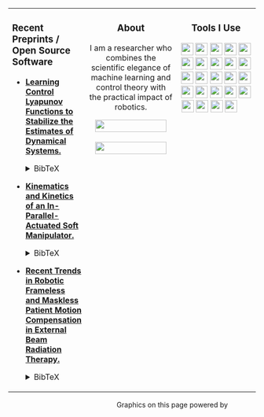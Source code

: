 <table cellspacing="0" cellpadding="0"><tr><td valign="top">

### Recent Preprints / Open Source Software

- [**Learning Control Lyapunov Functions to Stabilize the Estimates of Dynamical Systems.**](https:/github.com/robotsorcerer/LyapunovLearner)<details><summary>BibTeX</summary><pre>
@article{LearnCLFs,
title   = {Learning Control Lyapunov Functions to Stabilize the Estimates of Dynamical Systems.}, 
author  = {Ogunmlu, Olalekan and Thompson, Rachael Skye and Perz-Dattari, Rodrigo},
journal = {Open-Source Contribution},
year    = {2021},
}</pre></details>

- [**Kinematics and Kinetics of an In-Parallel-Actuated Soft Manipulator.**](http://scriptedonachip.com/downloads/Papers/kinecontrol.pdf)<details><summary>BibTeX</summary><pre>
@article{KinematicsKinetics,
title   = {Kinematics and Kinetics of an In-Parallel-Actuated Soft Manipulator.}, 
author  = {Ogunmolu, Olalekan},
journal = {Technical Report, Perelman School of Medicine, University of Pennsylvania},
year    = {2021},
}</pre></details>

- [**Recent Trends in Robotic Frameless and Maskless Patient Motion Compensation in External Beam Radiation Therapy.**]()<details><summary>BibTeX</summary><pre>
@article{TrendSRS,
title   = {Recent Trends in Robot-based Frameless and Maskless Patient Motion Compensation in External Beam Radiation Therapy.}, 
author  = {Ogunmolu, Olalekan and Wiersma, Rodney},
journal = {Perelman School of Medicine, University of Pennsylvania},
year    = {2021},
}</pre></details>

</td><td align="center" valign="top" width="180">

### About

I am a researcher who combines the scientific elegance of machine learning and control theory with the practical impact of robotics.   
<!-- 
    As often as I can get out of the lab, my happy place is on my road/mountain bike, often with fellow cyclists in my cycling club. 
In my research career, I have applied my machine learning and control expertise to real-world clinical applications in medical physics as well as the consumer robotics industry. After obtaining a PhD in Electrical Engineering at The University of Texas at Dallas, I held a brief postdoc stint at University of Chicago’s Duchossois Center for Advanced Medicine (DCAM) before our lab moved to the Perelman School of Medicine (PSOM) at The University of Pennsylvania. In my time at DCAM and PSOM, I proposed the design, and control of a soft parallel robot mechanism for real-time patient head-motion correction in stereo-tactic radiosurgery, and in emerging magnetic resonance-linear accelerator photon-based cancer therapy. **I am not a robot.** -->
<!-- 
### How I keep it all together

As often as I can get out of the lab, my happy place is on my road/mountain bike, often with fellow cyclists in my cycling club.   -->


<p align="center">
    <a href="https://www.linkedin.com/in/robotsorcerer"><img src="https://img.shields.io/badge/LinkedIn%20Profile-0077B5.svg?style=flat-square&logo=linkedin&logoColor=white" height="25" width="145"/></a>
    <br></br>
    <a href="mailto:patlekno@icloud.com"><img src="https://img.shields.io/badge/Contact%20(Email)-D14836.svg?style=flat-square&logo=gmail&logoColor=white" height="25" width="145"/></a>
</p>

</td><td align="center" valign="top" width="190">

### Tools I Use

<p align="center">
    <a href="http://www.open-std.org/jtc1/sc22/wg21/docs/papers/2013/n3690.pdf"><img src="https://img.shields.io/badge/-3776AB.svg?style=flat-square&logo=C&logoColor=white&logoWidth=0" height="25"/></a>
    <a href="http://wiki.ros.org"><img src="https://img.shields.io/badge/-3776AB.svg?style=flat-square&logo=ros&logoColor=white&logoWidth=0" height="25"/></a>
    <a href="https://www.python.org/"><img src="https://img.shields.io/badge/-3776AB.svg?style=flat-square&logo=python&logoColor=white&logoWidth=0" height="25"/></a>
    <a href="https://en.wikipedia.org/wiki/Unix_shell"><img src="https://img.shields.io/badge/-4EAA25.svg?style=flat-square&logo=gnu-bash&logoColor=white" height="25"/></a>
    <a href="https://www.latex-project.org/"><img src="https://img.shields.io/badge/-008080.svg?style=flat-square&logo=latex&logoColor=white" height="25"/></a>
    <a href="https://guides.github.com/features/mastering-markdown/"><img src="https://img.shields.io/badge/-000000.svg?style=flat-square&logo=markdown&logoColor=white" height="25"/></a>
    <a href="https://git-scm.com/"><img src="https://img.shields.io/badge/-F05032.svg?style=flat-square&logo=git&logoColor=white" height="25"/></a>
    <a href="https://github.com/"><img src="https://img.shields.io/badge/-181717.svg?style=flat-square&logo=github&logoColor=white" height="25"/></a>
    <a href="https://zoom.us"><img src="https://img.shields.io/badge/-2D8CFF.svg?style=flat-square&logo=zoom&logoColor=white" height="25"/></a>
    <a href="https://atom.io/"><img src="https://img.shields.io/badge/-66595C.svg?style=flat-square&logo=atom&logoColor=white" height="25"/></a>
    <a href="https://jupyter.org/"><img src="https://img.shields.io/badge/-F37626.svg?style=flat-square&logo=jupyter&logoColor=white" height="25"/></a>
    <a href="https://www.overleaf.com/"><img src="https://img.shields.io/badge/-47A141.svg?style=flat-square&logo=overleaf&logoColor=white" height="25"/></a>
    <a href="https://www.microsoft.com/en-us/microsoft-365/powerpoint"><img src="https://img.shields.io/badge/-B7472A.svg?style=flat-square&logo=microsoft-powerpoint&logoColor=white" height="25"/></a>
    <a href="https://www.apple.com/"><img src="https://img.shields.io/badge/-999999.svg?style=flat-square&logo=apple&logoColor=white" height="25"/></a>
    <a href="https://www.linux.org/"><img src="https://img.shields.io/badge/-FCC624.svg?style=flat-square&logo=linux&logoColor=black" height="25"/></a>
    <!-- <a href="https://brave.com/"><img src="https://img.shields.io/badge/-FB542B.svg?style=flat-square&logo=brave&logoColor=white" height="25"/></a> -->
    <a href="https://www.google.com/chrome/"><img src="https://img.shields.io/badge/-4285F4.svg?style=flat-square&logo=google-chrome&logoColor=white" height="25"/></a>
    <a href="https://www.apple.com/safari/"><img src="https://img.shields.io/badge/-000000.svg?style=flat-square&logo=safari&logoColor=white" height="25"/></a>
    <!-- <a href="https://github.com/features/actions"><img src="https://img.shields.io/badge/-2088FF.svg?style=flat-square&logo=github-actions&logoColor=white" height="25"/></a> -->
    <a href="https://stackexchange.com/"><img src="https://img.shields.io/badge/-1E5397.svg?style=flat-square&logo=stack-exchange&logoColor=white" height="25"/></a>
    <a href="https://stackoverflow.com/"><img src="https://img.shields.io/badge/-FE7A16.svg?style=flat-square&logo=stack-overflow&logoColor=white" height="25"/></a>
    <a href="https://www.anaconda.com/"><img src="https://img.shields.io/badge/-42B029.svg?&style=flat-square&logo=anaconda&logoColor=white" height="25"/></a>
    <a href="https://pandas.pydata.org/"><img src="https://img.shields.io/badge/-150458.svg?style=flat-square&logo=pandas&logoColor=white" height="25"/></a>
    <a href="https://numpy.org/"><img src="https://raw.githubusercontent.com/numpy/numpy/master/branding/logo/logomark/numpylogoicon.svg" height="25"/></a>
    <a href="https://scipy.org/"><img src="https://www.scipy.org/_static/images/scipy_med.png" height="25"/></a>
    <a href="https://matplotlib.org/"><img src="https://github.com/shanemcq18/shanemcq18/raw/main/img/matplotlib-logo.svg" height="25"/></a>
    <a href="https://scikit-learn.org/stable/"><img src="https://github.com/scikit-learn/scikit-learn/raw/master/doc/images/scikit-learn-logo-notext.png" height="13" width="23"/></a>
</p>

</td></tr></table>

<p align="right">
    Graphics on this page powered by
    <a href="https://bfy.tw/Ox8q"><img src="https://img.shields.io/badge/Google%20Search-4285F4.svg?style=flat-square&logo=google&logoColor=white" height="15"/></a>
    <a href="https://shields.io/"><img src="https://img.shields.io/badge/Shields-IO-green.svg?style=flat-square&logo=none" height="15"/></a>
    <a href="https://simpleicons.org/"><img src="https://img.shields.io/badge/Simple%20Icons-111111.svg?style=flat-square&logo=simple-icons&logoColor=white" height="15"/></a>
</p>
